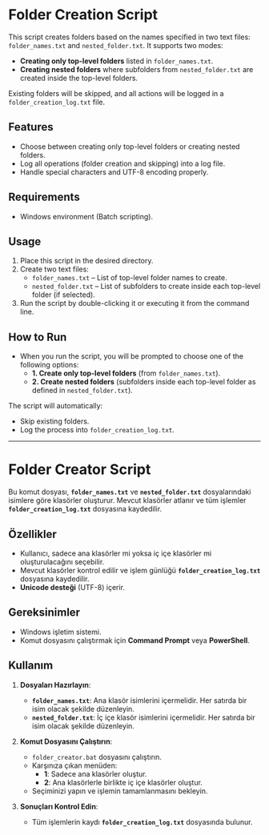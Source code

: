 # Folder Creation Script

This script creates folders based on the names specified in two text files: `folder_names.txt` and `nested_folder.txt`. It supports two modes:

- **Creating only top-level folders** listed in `folder_names.txt`.
- **Creating nested folders** where subfolders from `nested_folder.txt` are created inside the top-level folders.

Existing folders will be skipped, and all actions will be logged in a `folder_creation_log.txt` file.

## Features
- Choose between creating only top-level folders or creating nested folders.
- Log all operations (folder creation and skipping) into a log file.
- Handle special characters and UTF-8 encoding properly.

## Requirements
- Windows environment (Batch scripting).

## Usage

1. Place this script in the desired directory.
2. Create two text files:
   - `folder_names.txt` – List of top-level folder names to create.
   - `nested_folder.txt` – List of subfolders to create inside each top-level folder (if selected).
3. Run the script by double-clicking it or executing it from the command line.

## How to Run
- When you run the script, you will be prompted to choose one of the following options:
  - **1. Create only top-level folders** (from `folder_names.txt`).
  - **2. Create nested folders** (subfolders inside each top-level folder as defined in `nested_folder.txt`).

The script will automatically:
- Skip existing folders.
- Log the process into `folder_creation_log.txt`.


--------------------------------------------------


# Folder Creator Script

Bu komut dosyası, **`folder_names.txt`** ve **`nested_folder.txt`** dosyalarındaki isimlere göre klasörler oluşturur. Mevcut klasörler atlanır ve tüm işlemler **`folder_creation_log.txt`** dosyasına kaydedilir. 

## Özellikler

- Kullanıcı, sadece ana klasörler mi yoksa iç içe klasörler mi oluşturulacağını seçebilir.
- Mevcut klasörler kontrol edilir ve işlem günlüğü **`folder_creation_log.txt`** dosyasına kaydedilir.
- **Unicode desteği** (UTF-8) içerir.

## Gereksinimler

- Windows işletim sistemi.
- Komut dosyasını çalıştırmak için **Command Prompt** veya **PowerShell**.

## Kullanım

1. **Dosyaları Hazırlayın**:
   - **`folder_names.txt`**: Ana klasör isimlerini içermelidir. Her satırda bir isim olacak şekilde düzenleyin.
   - **`nested_folder.txt`**: İç içe klasör isimlerini içermelidir. Her satırda bir isim olacak şekilde düzenleyin.

2. **Komut Dosyasını Çalıştırın**:
   - `folder_creator.bat` dosyasını çalıştırın.
   - Karşınıza çıkan menüden:
     - **1**: Sadece ana klasörler oluştur.
     - **2**: Ana klasörlerle birlikte iç içe klasörler oluştur.
   - Seçiminizi yapın ve işlemin tamamlanmasını bekleyin.

3. **Sonuçları Kontrol Edin**:
   - Tüm işlemlerin kaydı **`folder_creation_log.txt`** dosyasında bulunur.
